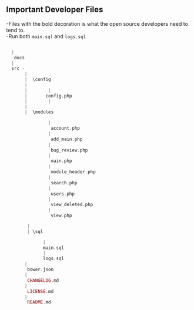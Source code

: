 ## Important Developer Files

-Files with the bold decoration is what the open source developers need to tend to.<br>
-Run both ``` main.sql ``` and ```logs.sql ```

```php

  |
   docs
  |
  src -
       |
       |  \config
       |        
       |        |
       |       config.php
       |        |
       |
       |  \modules

                |
                 account.php
                |
                 add_main.php
                |
                 bug_review.php
                |
                 main.php
                |
                 module_header.php
                |
                 search.php
                |
                 users.php
                |
                 view_deleted.php
                |
                 view.php

        |
        | \sql

              |
              main.sql
              |
              logs.sql
       |
        bower.json
       |
        CHANGELOG.md
       |
        LICENSE.md
       |
        README.md

```
